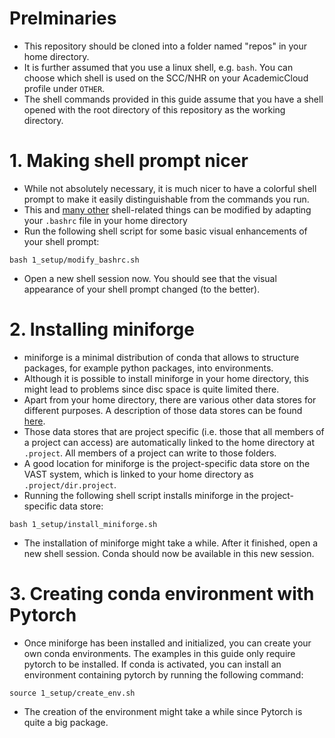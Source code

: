# Prelminaries
* This repository should be cloned into a folder named "repos" in your home directory.
* It is further assumed that you use a linux shell, e.g. ``bash``. You can choose which shell is used on the SCC/NHR on your AcademicCloud profile under ``OTHER``.
* The shell commands provided in this guide assume that you have a shell opened with the root directory of this repository as the working directory.

# 1. Making shell prompt nicer
* While not absolutely necessary, it is much nicer to have a colorful shell prompt to make it easily distinguishable from the commands you run.
* This and [many other](https://unix.stackexchange.com/questions/129143/what-is-the-purpose-of-bashrc-and-how-does-it-work) shell-related things can be modified by adapting your ``.bashrc`` file in your home directory
* Run the following shell script for some basic visual enhancements of your shell prompt:
```
bash 1_setup/modify_bashrc.sh
```
* Open a new shell session now. You should see that the visual appearance of your shell prompt changed (to the better).

# 2. Installing miniforge

* miniforge is a minimal distribution of conda that allows to structure packages, for example python packages, into environments.
* Although it is possible to install miniforge in your home directory, this might lead to problems since disc space is quite limited there.
* Apart from your home directory, there are various other data stores for different purposes. A description of those data stores can be found [here](https://docs.hpc.gwdg.de/how_to_use/the_storage_systems/index.html).
* Those data stores that are project specific (i.e. those that all members of a project can access) are automatically linked to the home directory at ``.project``. All members of a project can write to those folders.
* A good location for miniforge is the project-specific data store on the VAST system, which is linked to your home directory as ``.project/dir.project``.
* Running the following shell script installs miniforge in the project-specific data store:
```
bash 1_setup/install_miniforge.sh
```
* The installation of miniforge might take a while. After it finished, open a new shell session. Conda should now be available in this new session.

# 3. Creating conda environment with Pytorch
* Once miniforge has been installed and initialized, you can create your own conda environments. The examples in this guide only require pytorch to be installed. If conda is activated, you can install an environment containing pytorch by running the following command:
```
source 1_setup/create_env.sh
```
* The creation of the environment might take a while since Pytorch is quite a big package.
